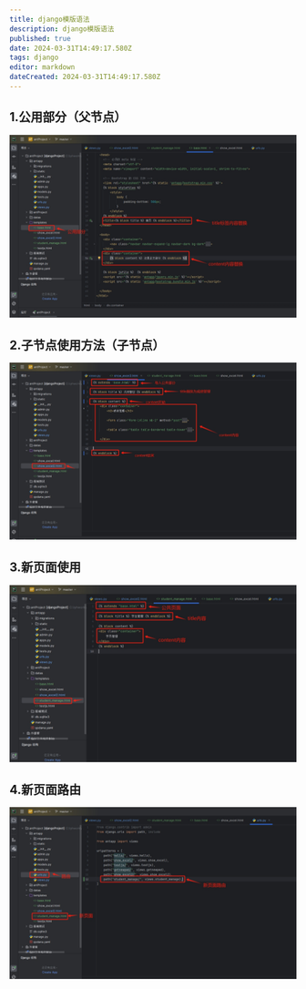 ```yaml
---
title: django模版语法
description: django模版语法
published: true
date: 2024-03-31T14:49:17.580Z
tags: django
editor: markdown
dateCreated: 2024-03-31T14:49:17.580Z
---
```


## 1.公用部分（父节点）
![公用部分.png](/wiki/python/django/模版语法/公用部分.png)

## 2.子节点使用方法（子节点）
![子节点使用方法.png](/wiki/python/django/模版语法/子节点使用方法.png)

## 3.新页面使用
![新页面使用.png](/wiki/python/django/模版语法/新页面使用.png)

## 4.新页面路由
![新页面路由.png](/wiki/python/django/模版语法/新页面路由.png)
